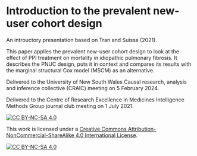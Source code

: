 # Introduction to the prevalent new-user cohort design
An introuctory presentation based on Tran and Suissa (2021).

This paper applies the prevalent new-user cohort design to look at the effect
of PPI treatment on mortality in idiopathic pulmonary fibrosis. It describes
the PNUC design, puts it in context and compares its results with the
marginal structural Cox model (MSCM) as an alternative.

Delivered to the University of New South Wales Causal research, analysis
and inference collective (CRAIC) meeting on 5 February 2024.

Delivered to the Centre of Research Excellence in Medicines Intelligence
Methods Group journal club meeting on 1 July 2021.

[![CC BY-NC-SA 4.0][cc-by-nc-sa-shield]][cc-by-nc-sa]

This work is licensed under a
[Creative Commons Attribution-NonCommercial-ShareAlike 4.0 International License][cc-by-nc-sa].

[![CC BY-NC-SA 4.0][cc-by-nc-sa-image]][cc-by-nc-sa]

[cc-by-nc-sa]: http://creativecommons.org/licenses/by-nc-sa/4.0/
[cc-by-nc-sa-image]: https://licensebuttons.net/l/by-nc-sa/4.0/88x31.png
[cc-by-nc-sa-shield]: https://img.shields.io/badge/License-CC%20BY--NC--SA%204.0-lightgrey.svg
